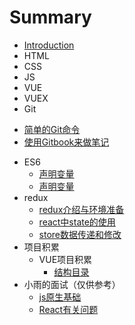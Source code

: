 # Summary

* [Introduction](README.md)
* HTML
* CSS
* JS
* VUE
* VUEX
* Git
 - [简单的Git命令](./Git/githandle.md)
  - [使用Gitbook来做笔记](./Git/gitbook.md)
* ES6
  - [声明变量](./es6/es_var.md)
  - [声明变量](./es6/es_fun.md)
* redux
  - [redux介绍与环境准备](./redux/redux_start.md)
  - [react中state的使用](./redux/redux_state.md)
  - [store数据传递和修改](./redux/redux_store.md)
* 项目积累
  - VUE项目积累
    - [结构目录](./project/vue/1.md)
* 小雨的面试（仅供参考）
  - [js原生基础](./interview/js.md)
  - [React有关问题](./interview/react.md)
